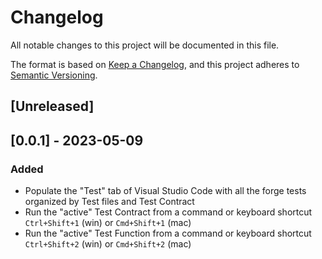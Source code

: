 # Changelog

All notable changes to this project will be documented in this file.

The format is based on [Keep a Changelog](https://keepachangelog.com/en/1.1.0/), and this project adheres to [Semantic Versioning](https://semver.org/spec/v2.0.0.html).

## [Unreleased]

## [0.0.1] - 2023-05-09

### Added

-   Populate the "Test" tab of Visual Studio Code with all the forge tests organized by Test files and Test Contract
-   Run the "active" Test Contract from a command or keyboard shortcut `Ctrl+Shift+1` (win) or `Cmd+Shift+1` (mac)
-   Run the "active" Test Function from a command or keyboard shortcut `Ctrl+Shift+2` (win) or `Cmd+Shift+2` (mac)
